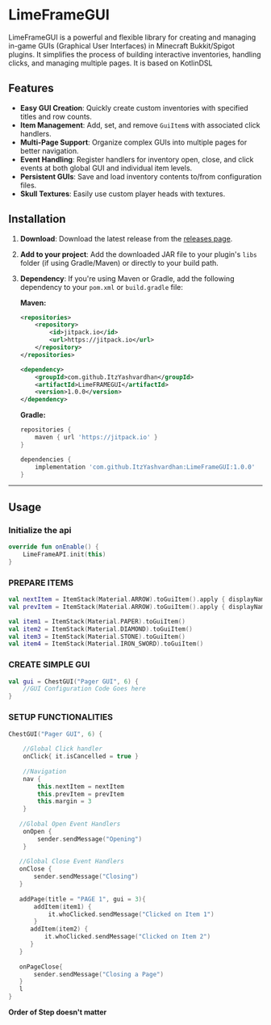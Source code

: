 # LimeFrameGUI

LimeFrameGUI is a powerful and flexible library for creating and managing in-game GUIs (Graphical User Interfaces) in Minecraft Bukkit/Spigot plugins.
It simplifies the process of building interactive inventories, handling clicks, and managing multiple pages.
It is based on KotlinDSL

## Features
- **Easy GUI Creation**: Quickly create custom inventories with specified titles and row counts.
- **Item Management**: Add, set, and remove `GuiItem`s with associated click handlers.
- **Multi-Page Support**: Organize complex GUIs into multiple pages for better navigation.
- **Event Handling**: Register handlers for inventory open, close, and click events at both global GUI and individual item levels.
- **Persistent GUIs**: Save and load inventory contents to/from configuration files.
- **Skull Textures**: Easily use custom player heads with textures.

## Installation
1. **Download**: Download the latest release from the [releases page](link-to-releases-page).
2. **Add to your project**: Add the downloaded JAR file to your plugin's `libs` folder (if using Gradle/Maven) or directly to your build path.
3. **Dependency**: If you're using Maven or Gradle, add the following dependency to your `pom.xml` or `build.gradle` file:

   **Maven:**
   ```xml
   <repositories>
       <repository>
           <id>jitpack.io</id>
           <url>https://jitpack.io</url>
       </repository>
   </repositories>

   <dependency>
       <groupId>com.github.ItzYashvardhan</groupId>
       <artifactId>LimeFRAMEGUI</artifactId>
       <version>1.0.0</version>
   </dependency>
   ```

   **Gradle:**
   ```gradle
   repositories {
       maven { url 'https://jitpack.io' }
   }

   dependencies {
       implementation 'com.github.ItzYashvardhan:LimeFrameGUI:1.0.0'
   }
   ```


---
## Usage


### Initialize the api 
```kotlin
override fun onEnable() {
    LimeFrameAPI.init(this)
}
```


### PREPARE ITEMS

```kotlin
val nextItem = ItemStack(Material.ARROW).toGuiItem().apply { displayName = "next" }
val prevItem = ItemStack(Material.ARROW).toGuiItem().apply { displayName = "prev" }

val item1 = ItemStack(Material.PAPER).toGuiItem()
val item2 = ItemStack(Material.DIAMOND).toGuiItem()
val item3 = ItemStack(Material.STONE).toGuiItem()
val item4 = ItemStack(Material.IRON_SWORD).toGuiItem()
```


### CREATE SIMPLE GUI

```kotlin
val gui = ChestGUI("Pager GUI", 6) {
    //GUI Configuration Code Goes here
}
```

### SETUP FUNCTIONALITIES

```kotlin
ChestGUI("Pager GUI", 6) {
    
    //Global Click handler
    onClick{ it.isCancelled = true }
    
    //Navigation
    nav {
        this.nextItem = nextItem
        this.prevItem = prevItem
        this.margin = 3
    }
   
   //Global Open Event Handlers
    onOpen {
        sender.sendMessage("Opening")
    }
   
   //Global Close Event Handlers
   onClose {
       sender.sendMessage("Closing")
   }
   
   addPage(title = "PAGE 1", gui = 3){
       addItem(item1) {
           it.whoClicked.sendMessage("Clicked on Item 1")
       }
      addItem(item2) {
          it.whoClicked.sendMessage("Clicked on Item 2")
      }
   }
   
   onPageClose{
       sender.sendMessage("Closing a Page")
   }
   l
}
```
**Order of Step doesn't matter** 






